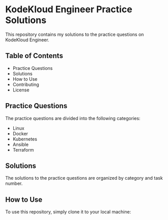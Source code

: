 # KodeKloud Engineer Practice Solutions

This repository contains my solutions to the practice questions on KodeKloud Engineer.

## Table of Contents

- Practice Questions
- Solutions
- How to Use
- Contributing
- License

## Practice Questions

The practice questions are divided into the following categories:

- Linux
- Docker
- Kubernetes
- Ansible
- Terraform

## Solutions

The solutions to the practice questions are organized by category and task number.

## How to Use

To use this repository, simply clone it to your local machine:

